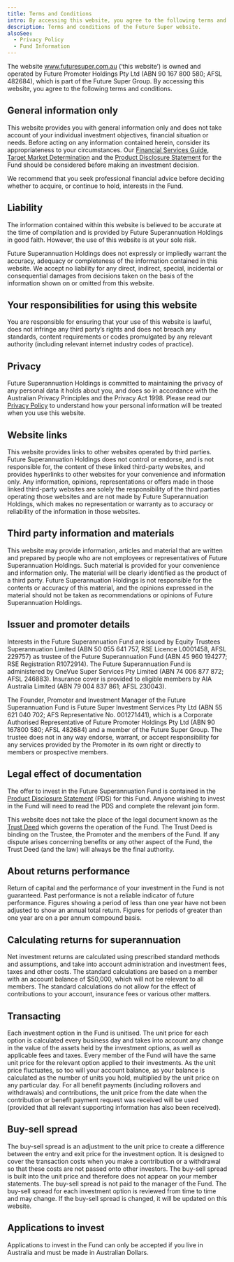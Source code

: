 ```yaml
---
title: Terms and Conditions
intro: By accessing this website, you agree to the following terms and conditions.
description: Terms and conditions of the Future Super website.
alsoSee:
  - Privacy Policy
  - Fund Information
---
```


The website www.futuresuper.com.au (‘this website’) is owned and operated by Future Promoter Holdings Pty Ltd (ABN 90 167 800 580; AFSL 482684), which is part of the Future Super Group. By accessing this website, you agree to the following terms and conditions.

## General information only

This website provides you with general information only and does not take account of your individual investment objectives, financial situation or needs. Before acting on any information contained herein, consider its appropriateness to your circumstances. Our [Financial Services Guide](https://www.futuresuper.com.au/fsg), [Target Market Determination](https://content.myfuturesuper.com.au/forms-docs/FS_AccumTMD_05102021.pdf) and the [Product Disclosure Statement](https://www.futuresuper.com.au/pds) for the Fund should be considered before making an investment decision.

We recommend that you seek professional financial advice before deciding whether to acquire, or continue to hold, interests in the Fund.

## Liability

The information contained within this website is believed to be accurate at the time of compilation and is provided by Future Superannuation Holdings in good faith. However, the use of this website is at your sole risk.

Future Superannuation Holdings does not expressly or impliedly warrant the accuracy, adequacy or completeness of the information contained in this website. We accept no liability for any direct, indirect, special, incidental or consequential damages from decisions taken on the basis of the information shown on or omitted from this website.

## Your responsibilities for using this website

You are responsible for ensuring that your use of this website is lawful, does not infringe any third party’s rights and does not breach any standards, content requirements or codes promulgated by any relevant authority (including relevant internet industry codes of practice).

## Privacy

Future Superannuation Holdings is committed to maintaining the privacy of any personal data it holds about you, and does so in accordance with the Australian Privacy Principles and the Privacy Act 1998. Please read our [Privacy Policy](https://www.myfuturesuper.com.au/privacy-policy/) to understand how your personal information will be treated when you use this website.

## Website links

This website provides links to other websites operated by third parties. Future Superannuation Holdings does not control or endorse, and is not responsible for, the content of these linked third-party websites, and provides hyperlinks to other websites for your convenience and information only. Any information, opinions, representations or offers made in those linked third-party websites are solely the responsibility of the third parties operating those websites and are not made by Future Superannuation Holdings, which makes no representation or warranty as to accuracy or reliability of the information in those websites.

## Third party information and materials

This website may provide information, articles and material that are written and prepared by people who are not employees or representatives of Future Superannuation Holdings. Such material is provided for your convenience and information only. The material will be clearly identified as the product of a third party. Future Superannuation Holdings is not responsible for the contents or accuracy of this material, and the opinions expressed in the material should not be taken as recommendations or opinions of Future Superannuation Holdings.

## Issuer and promoter details

Interests in the Future Superannuation Fund are issued by Equity Trustees Superannuation Limited (ABN 50 055 641 757, RSE Licence L0001458, AFSL 229757) as trustee of the Future Superannuation Fund (ABN 45 960 194277; RSE Registration R1072914). The Future Superannuation Fund is administered by OneVue Super Services Pty Limited (ABN 74 006 877 872; AFSL 246883). Insurance cover is provided to eligible members by AIA Australia Limited (ABN 79 004 837 861; AFSL 230043).

The Founder, Promoter and Investment Manager of the Future Superannuation Fund is Future Super Investment Services Pty Ltd (ABN 55 621 040 702; AFS Representative No. 001271441), which is a Corporate Authorised Representative of Future Promoter Holdings Pty Ltd (ABN 90 167800 580; AFSL 482684) and a member of the Future Super Group. The trustee does not in any way endorse, warrant, or accept responsibility for any services provided by the Promoter in its own right or directly to members or prospective members.

## Legal effect of documentation

The offer to invest in the Future Superannuation Fund is contained in the [Product Disclosure Statement](https://www.futuresuper.com.au/pds) (PDS) for this Fund. Anyone wishing to invest in the Fund will need to read the PDS and complete the relevant join form.

This website does not take the place of the legal document known as the [Trust Deed](/documents-and-forms/#trust-deed) which governs the operation of the Fund. The Trust Deed is binding on the Trustee, the Promoter and the members of the Fund. If any dispute arises concerning benefits or any other aspect of the Fund, the Trust Deed (and the law) will always be the final authority.

## About returns performance

Return of capital and the performance of your investment in the Fund is not guaranteed. Past performance is not a reliable indicator of future performance. Figures showing a period of less than one year have not been adjusted to show an annual total return. Figures for periods of greater than one year are on a per annum compound basis.

## Calculating returns for superannuation

Net investment returns are calculated using prescribed standard methods and assumptions, and take into account administration and investment fees, taxes and other costs. The standard calculations are based on a member with an account balance of $50,000, which will not be relevant to all members. The standard calculations do not allow for the effect of contributions to your account, insurance fees or various other matters.

## Transacting

Each investment option in the Fund is unitised. The unit price for each option is calculated every business day and takes into account any change in the value of the assets held by the investment options, as well as applicable fees and taxes. Every member of the Fund will have the same unit price for the relevant option applied to their investments. As the unit price fluctuates, so too will your account balance, as your balance is calculated as the number of units you hold, multiplied by the unit price on any particular day. For all benefit payments (including rollovers and withdrawals) and contributions, the unit price from the date when the contribution or benefit payment request was received will be used (provided that all relevant supporting information has also been received).

## Buy-sell spread

The buy-sell spread is an adjustment to the unit price to create a difference between the entry and exit price for the investment option. It is designed to cover the transaction costs when you make a contribution or a withdrawal so that these costs are not passed onto other investors. The buy-sell spread is built into the unit price and therefore does not appear on your member statements. The buy-sell spread is not paid to the manager of the Fund. The buy-sell spread for each investment option is reviewed from time to time and may change. If the buy-sell spread is changed, it will be updated on this website.

## Applications to invest

Applications to invest in the Fund can only be accepted if you live in Australia and must be made in Australian Dollars.
